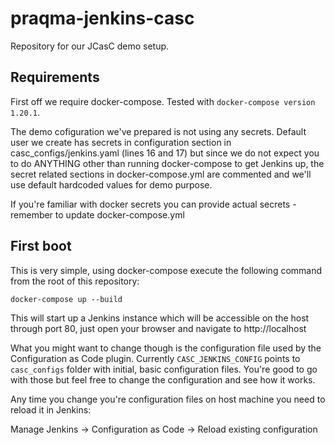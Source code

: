 # praqma-jenkins-casc
Repository for our JCasC demo setup.

## Requirements

First off we require docker-compose. Tested with `docker-compose version 1.20.1`. 

The demo cofiguration we've prepared is not using any secrets. Default user we create has secrets in configuration section in casc_configs/jenkins.yaml (lines 16 and 17) but since we do not expect you to do ANYTHING other than running docker-compose to get Jenkins up, the secret related sections in docker-compose.yml are commented and we'll use default hardcoded values for demo purpose.

If you're familiar with docker secrets you can provide actual secrets - remember to update docker-compose.yml

## First boot 

This is very simple, using docker-compose execute the following command from the root of this repository:

`docker-compose up --build`

This will start up a Jenkins instance which will be accessible on the host through port 80, just open your browser and navigate to http://localhost

What you might want to change though is the configuration file used by the Configuration as Code plugin. Currently `CASC_JENKINS_CONFIG` points to `casc_configs` folder with initial, basic configuration files. You're good to go with those but feel free to change the configuration and see how it works.

Any time you change you're configuration files on host machine you need to reload it in Jenkins:

Manage Jenkins -> Configuration as Code -> Reload existing configuration
